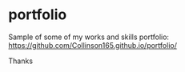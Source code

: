 # portfolio
Sample of some of my works and skills
portfolio: https://github.com/Collinson165.github.io/portfolio/

Thanks
